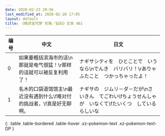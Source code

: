 ```yaml
---
date: 2020-02-23 20:56
last_modified_at: 2020-02-28 17:05
layout: default
title: 《精灵宝可梦 珍珠／钻石》文本 461
---
```

| 编号 | 中文 | 日文 |
| ---- | ---- | ---- |
| 0 | 如果要概括滨海市的话\n那就是电气很猛！\r那样的话就可以被反复利用了！ | ナギサシティを　ひとことで　いうなら\nでんき　バリバリ！\rありゃ　ふたこと　つかっちゃったよ！ |
| 1 | 名木的口袋道馆馆主\n最近没有遇到什么\f难对付的挑战者，\f真是好无聊啊。 | ナギサの　ジムリ－ダ－だが\nさいきん　てごわい\fちょうせんしゃが　いなくて\fたいくつ　しているらしいな |
{: .table .table-bordered .table-hover .xz-pokemon-text .xz-pokemon-text-DP }